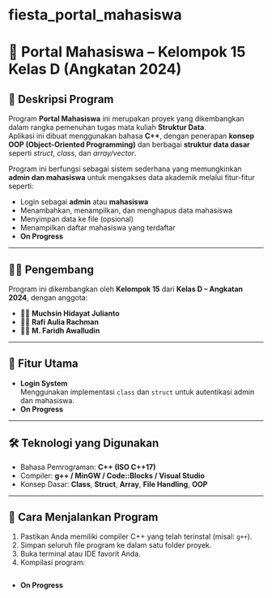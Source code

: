 # fiesta_portal_mahasiswa

# 🏫 Portal Mahasiswa – Kelompok 15 Kelas D (Angkatan 2024)

## 📘 Deskripsi Program
Program **Portal Mahasiswa** ini merupakan proyek yang dikembangkan dalam rangka pemenuhan tugas mata kuliah **Struktur Data**.  
Aplikasi ini dibuat menggunakan bahasa **C++**, dengan penerapan **konsep OOP (Object-Oriented Programming)** dan berbagai **struktur data dasar** seperti *struct*, *class*, dan *array/vector*.

Program ini berfungsi sebagai sistem sederhana yang memungkinkan **admin dan mahasiswa** untuk mengakses data akademik melalui fitur-fitur seperti:
- Login sebagai **admin** atau **mahasiswa**
- Menambahkan, menampilkan, dan menghapus data mahasiswa
- Menyimpan data ke file (opsional)
- Menampilkan daftar mahasiswa yang terdaftar
- **On Progress**  

---

## 👨‍💻 Pengembang
Program ini dikembangkan oleh **Kelompok 15** dari **Kelas D – Angkatan 2024**, dengan anggota:
- 🧑‍💻 **Muchsin Hidayat Julianto**
- 🧑‍💻 **Rafi Aulia Rachman**
- 🧑‍💻 **M. Faridh Awalludin**

---

## 🧩 Fitur Utama
- **Login System**  
  Menggunakan implementasi `class` dan `struct` untuk autentikasi admin dan mahasiswa.
- **On Progress**  

---

## 🛠️ Teknologi yang Digunakan
- Bahasa Pemrograman: **C++ (ISO C++17)**
- Compiler: **g++ / MinGW / Code::Blocks / Visual Studio**
- Konsep Dasar: **Class**, **Struct**, **Array**, **File Handling**, **OOP**

---

## 🚀 Cara Menjalankan Program
1. Pastikan Anda memiliki compiler C++ yang telah terinstal (misal: `g++`).
2. Simpan seluruh file program ke dalam satu folder proyek.
3. Buka terminal atau IDE favorit Anda.
4. Kompilasi program:
   ```bash
 - **On Progress**  
